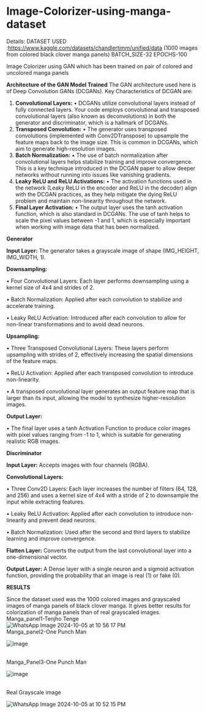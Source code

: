 # Image-Colorizer-using-manga-dataset
Details:
DATASET USED :https://www.kaggle.com/datasets/chandlertimm/unified/data  (1000 images from colored black clover manga panels)
BATCH_SIZE-32
EPOCHS-100

Image Colorizer using GAN which has been trained on pair of colored and uncolored manga panels

**Architecture of the GAN Model Trained**
The GAN architecture used here is of Deep Convolution GANs (DCGANs).
Key Characteristics of DCGAN are:

1.	**Convolutional Layers:**
	•	DCGANs utilize convolutional layers instead of fully connected layers. Your code employs convolutional and transposed convolutional layers (also known as deconvolutions) in both the generator and discriminator, which is a hallmark of DCGANs.
2.	**Transposed Convolution:**
	•	The generator uses transposed convolutions (implemented with Conv2DTranspose) to upsample the feature maps back to the image size. This is common in DCGANs, which aim to generate high-resolution images.
3.	**Batch Normalization:**
	•	The use of batch normalization after convolutional layers helps stabilize training and improve convergence. This is a key technique introduced in the DCGAN paper to allow deeper networks without running into issues like vanishing gradients.
4.	**Leaky ReLU and ReLU Activations:**
	•	The activation functions used in the network (Leaky ReLU in the encoder and ReLU in the decoder) align with the DCGAN practices, as they help mitigate the dying ReLU problem and maintain non-linearity throughout the network.
5.	**Final Layer Activation:**
	•	The output layer uses the tanh activation function, which is also standard in DCGANs. The use of tanh helps to scale the pixel values between -1 and 1, which is especially important when working with image data that has been normalized.

**Generator**

**Input Layer:** The generator takes a grayscale image of shape (IMG_HEIGHT, IMG_WIDTH, 1).

**Downsampling:**

•	Four Convolutional Layers: Each layer performs downsampling using a kernel size of 4x4 and strides of 2.

•	Batch Normalization: Applied after each convolution to stabilize and accelerate training.

•	Leaky ReLU Activation: Introduced after each convolution to allow for non-linear transformations and to avoid dead neurons.

**Upsampling:**

•	Three Transposed Convolutional Layers: These layers perform upsampling with strides of 2, effectively increasing the spatial dimensions of the feature maps.

•	ReLU Activation: Applied after each transposed convolution to introduce non-linearity.

•	A transposed convolutional layer generates an output feature map that is larger than its input, allowing the model to synthesize higher-resolution images.

**Output Layer:**

•	The final layer uses a tanh Activation Function to produce color images with pixel values ranging from -1 to 1, which is suitable for generating realistic RGB images.


**Discriminator**

**Input Layer:** Accepts images with four channels (RGBA).

**Convolutional Layers:**

•	Three Conv2D Layers: Each layer increases the number of filters (64, 128, and 256) and uses a kernel size of 4x4 with a stride of 2 to downsample the input while extracting features.
 
•	Leaky ReLU Activation: Applied after each convolution to introduce non-linearity and prevent dead neurons.
 
•	Batch Normalization: Used after the second and third layers to stabilize learning and improve convergence.
 
**Flatten Layer:** Converts the output from the last convolutional layer into a one-dimensional vector.

**Output Layer:** A Dense layer with a single neuron and a sigmoid activation function, providing the probability that an image is real (1) or fake (0).

**RESULTS**

Since the dataset used was the 1000 colored images and grayscaled images of manga panels of black clover manga. It gives better results for colorization of manga panels than of real grayscaled images.
<br>
Manga_panel1-Tenjho Tenge
![WhatsApp Image 2024-10-05 at 10 56 17 PM](https://github.com/user-attachments/assets/8aff95d5-d28e-41cf-ab77-c0f6045d3caa)
<br>
Manga_panel2-One Punch Man

![image](https://github.com/user-attachments/assets/c0b0da78-697b-4ac3-9bb6-07dc733873de)

<br>
Manga_Panel3-One Punch Man

![image](https://github.com/user-attachments/assets/5e0fcaef-e717-498d-acb2-69496a6666d3)

<br>
Real Grayscale image

![WhatsApp Image 2024-10-05 at 10 52 15 PM](https://github.com/user-attachments/assets/15e13806-28dd-444b-8d6f-adad2b15efe5)




